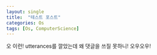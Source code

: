 ```yaml
---
layout: single
title:  "테스트 포스트"
categories: Os
tags: [Os, ComputerScience]
---
```


오 이런! utterances를 깔았는데 왜 댓글을 쓰질 못하니! 오우오우!
